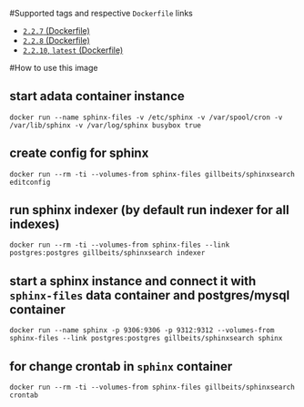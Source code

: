 #Supported tags and respective ```Dockerfile``` links

- [```2.2.7``` (Dockerfile)](https://github.com/gillbeits/sphinxsearch/blob/2.2.7/Dockerfile)
- [```2.2.8``` (Dockerfile)](https://github.com/gillbeits/sphinxsearch/blob/2.2.8/Dockerfile)
- [```2.2.10```, ```latest``` (Dockerfile)](https://github.com/gillbeits/sphinxsearch/blob/master/Dockerfile)

#How to use this image
## start adata container instance

	docker run --name sphinx-files -v /etc/sphinx -v /var/spool/cron -v /var/lib/sphinx -v /var/log/sphinx busybox true

## create config for sphinx

	docker run --rm -ti --volumes-from sphinx-files gillbeits/sphinxsearch editconfig

## run sphinx indexer (by default run indexer for all indexes)

	docker run --rm -ti --volumes-from sphinx-files --link postgres:postgres gillbeits/sphinxsearch indexer

## start a sphinx instance and connect it with ```sphinx-files``` data container and postgres/mysql container

	docker run --name sphinx -p 9306:9306 -p 9312:9312 --volumes-from sphinx-files --link postgres:postgres gillbeits/sphinxsearch sphinx

## for change crontab in ```sphinx``` container

	docker run --rm -ti --volumes-from sphinx-files gillbeits/sphinxsearch crontab
